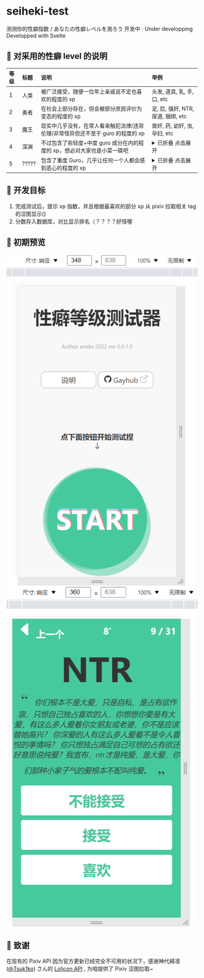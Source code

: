 # seiheki-test

测测你的性癖指数 / あなたの性癖レベルを測ろう
开发中 · Under developping
Developped with Svelte

## 📕 对采用的性癖 level 的说明

| 等级 | 标题  | 说明                                                                            | 举例                                                                             |
| :--- | :---- | :------------------------------------------------------------------------------ | :------------------------------------------------------------------------------- |
| 1    | 人类  | 被广泛接受，随便一位年上亲戚说不定也喜欢的程度的 xp                             | 头发, 道具, 乳, 手, 口, etc                                                      |
| 2    | 勇者  | 在社会上部分存在，但会被部分庶民评价为变态的程度的 xp                           | 足, 肛, 强奸, NTR, 尿道, 捆绑, etc                                               |
| 3    | 魔王  | 现实中几乎没有，在常人看来触犯法律/违背伦理/非常怪异但还不至于 guro 的程度的 xp | 兽奸, 药, 幼奸, 虫, 孕妇, etc                                                    |
| 4    | 深渊  | 不过包含了些轻度+中度 guro 成分在内的程度的 xp，想必对大家也是小菜一碟吧        | <details><summary>已折叠 点击展开</summary>欠损, 虐腹, 穿刺, 自残, etc</details> |
| 5    | ????? | 包含了重度 Guro，几乎让任何一个人都会感到恶心的程度的 xp                        | <details><summary>已折叠 点击展开</summary>食粪, 烹饪, 肢解, 斩首, etc</details> |

## 🚀 开发目标

1. 完成测试后，提示 xp 指数，并且根据最喜欢的部分 xp 从 pixiv 拉取相关 tag 的涩图显示()
2. 分数存入数据库，对比显示排名（？？？？好怪喔

## 🚩 初期预览

![alt 开发中的预览-home](./readme/home.png)
![alt 开发中的预览-select](./readme/ntr.png)

## 💖 致谢

在现有的 Pixiv API 因为官方更新已经完全不可用的状况下，感谢神代綺凛 ([@Tsuk1ko](https://github.com/Tsuk1ko)) さん的 [Lolicon API](https://api.lolicon.app/) , 为咱提供了 Pixiv 涩图拉取~
